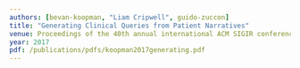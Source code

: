 ```yaml
---
authors: [bevan-koopman, "Liam Cripwell", guido-zuccon]
title: "Generating Clinical Queries from Patient Narratives"
venue: Proceedings of the 40th annual international ACM SIGIR conference on Research and development in Information Retrieval
year: 2017
pdf: /publications/pdfs/koopman2017generating.pdf
---
```



